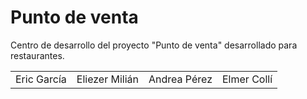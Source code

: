 <h1>Punto de venta</h1>
<p>Centro de desarrollo del proyecto "Punto de venta" desarrollado para restaurantes.</p>
<table>
  <tr>
    <td>Eric García</td>
    <td>Eliezer Milián</td>
    <td>Andrea Pérez</td>
    <td>Elmer Collí</td>
  </tr>
</table>
